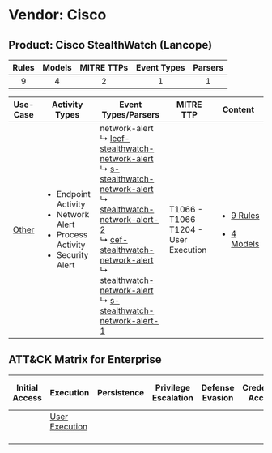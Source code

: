 Vendor: Cisco
=============
Product: Cisco StealthWatch (Lancope)
-------------------------------------
| Rules | Models | MITRE TTPs | Event Types | Parsers |
|:-----:|:------:|:----------:|:-----------:|:-------:|
|   9   |   4    |     2      |      1      |    1    |

|                Use-Case                | Activity Types                                                                                            | Event Types/Parsers                                                                                                                                                                                                                                                                                                                                                                                                                                                                                                                                                                                  | MITRE TTP                                   | Content                                                                                                             |
|:--------------------------------------:| --------------------------------------------------------------------------------------------------------- | ---------------------------------------------------------------------------------------------------------------------------------------------------------------------------------------------------------------------------------------------------------------------------------------------------------------------------------------------------------------------------------------------------------------------------------------------------------------------------------------------------------------------------------------------------------------------------------------------------- | ------------------------------------------- | ------------------------------------------------------------------------------------------------------------------- |
| [Other](../../../UseCases/uc_other.md) | <ul><li>Endpoint Activity</li><li>Network Alert</li><li>Process Activity</li><li>Security Alert</li></ul> |  network-alert<br> ↳ [leef-stealthwatch-network-alert](Parsers/parserContent_leef-stealthwatch-network-alert.md)<br> ↳ [s-stealthwatch-network-alert](Parsers/parserContent_s-stealthwatch-network-alert.md)<br> ↳ [stealthwatch-network-alert-2](Parsers/parserContent_stealthwatch-network-alert-2.md)<br> ↳ [cef-stealthwatch-network-alert](Parsers/parserContent_cef-stealthwatch-network-alert.md)<br> ↳ [stealthwatch-network-alert](Parsers/parserContent_stealthwatch-network-alert.md)<br> ↳ [s-stealthwatch-network-alert-1](Parsers/parserContent_s-stealthwatch-network-alert-1.md)<br> | T1066 - T1066<br>T1204 - User Execution<br> | [<ul><li>9 Rules</li></ul><ul><li>4 Models</li></ul>](Rules_Models/r_m_cisco_cisco_stealthwatch_(lancope)_Other.md) |

ATT&CK Matrix for Enterprise
----------------------------
| Initial Access | Execution                                                           | Persistence | Privilege Escalation | Defense Evasion | Credential Access | Discovery | Lateral Movement | Collection | Command and Control | Exfiltration | Impact |
| -------------- | ------------------------------------------------------------------- | ----------- | -------------------- | --------------- | ----------------- | --------- | ---------------- | ---------- | ------------------- | ------------ | ------ |
|                | [User Execution](https://attack.mitre.org/techniques/T1204)<br><br> |             |                      |                 |                   |           |                  |            |                     |              |        |
